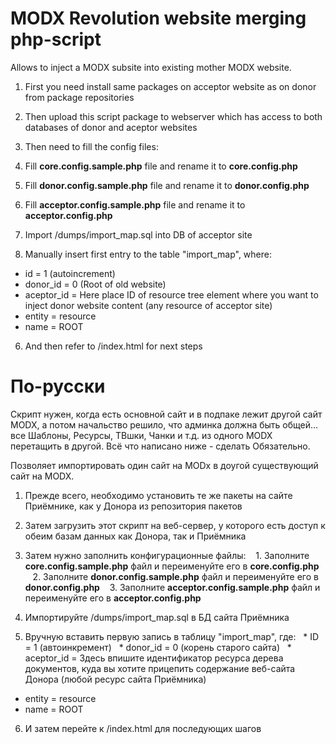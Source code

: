 MODX Revolution website merging php-script
======

Allows to inject a MODX subsite into existing mother MODX website.

1. First you need install same packages on acceptor website as on donor from package repositories

2. Then upload this script package to webserver which has access to both databases of donor and aceptor websites

3. Then need to fill the config files:
  1. Fill **core.config.sample.php** file and rename it to **core.config.php**
  2. Fill **donor.config.sample.php** file and rename it to **donor.config.php**
  3. Fill **acceptor.config.sample.php** file and rename it to **acceptor.config.php**

4. Import /dumps/import_map.sql into DB of acceptor site

5. Manually insert first entry to the table "import_map", where:
  * id = 1 (autoincrement)
  * donor_id = 0 (Root of old website)
  * aceptor_id = Here place ID of resource tree element where you want to inject donor website content (any resource of acceptor site)
  * entity = resource
  * name = ROOT

6. And then refer to /index.html for next steps

По-русски
======
Скрипт нужен, когда есть основной сайт и в подпаке лежит другой сайт MODX, а потом начальство решило, что админка должна быть общей...
все Шаблоны, Ресурсы, ТВшки, Чанки и т.д. из одного MODX перетащить в другой. Всё что написано ниже - сделать Обязательно.

Позволяет импортировать один сайт на MODx в доугой существующий сайт на MODX.

1. Прежде всего, необходимо установить те же пакеты на сайте Приёмнике, как у Донора из репозитория пакетов

2. Затем загрузить этот скрипт на веб-сервер, у которого есть доступ к обеим базам данных как Донора, так и Приёмника

3. Затем нужно заполнить конфигурационные файлы:
   1. Заполните **core.config.sample.php** файл и переименуйте его в **core.config.php**
   2. Заполните **donor.config.sample.php** файл и переименуйте его в **donor.config.php**
   3. Заполните **acceptor.config.sample.php** файл и переименуйте его в **acceptor.config.php**

4. Импортируйте /dumps/import_map.sql в БД сайта Приёмника

5. Вручную вставить первую запись в таблицу "import_map", где:
  * ID = 1 (автоинкремент)
  * donor_id = 0 (корень старого сайта)
  * aceptor_id = Здесь впишите идентификатор ресурса дерева документов, куда вы хотите прицепить содержание веб-сайта Донора (любой ресурс сайта Приёмника)
  * entity = resource
  * name = ROOT

6. И затем перейте к /index.html для последующих шагов